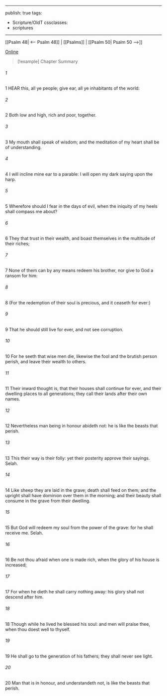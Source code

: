 

---
publish: true
tags:
  - Scripture/OldT
cssclasses:
  - scriptures
---
[[Psalm 48| <-- Psalm 48]] | [[Psalms]] | [[Psalm 50| Psalm 50 -->]]

[Online](https://churchofjesuschrist.org/study/scriptures/ot/ps/49?lang=eng)

>[!example] Chapter Summary
>
###### 1
1 HEAR this, all ye people; give ear, all ye inhabitants of the world:
###### 2
2 Both low and high, rich and poor, together.
###### 3
3 My mouth shall speak of wisdom; and the meditation of my heart shall be of understanding.
###### 4
4 I will incline mine ear to a parable: I will open my dark saying upon the harp.
###### 5
5 Wherefore should I fear in the days of evil, when the iniquity of my heels shall compass me about?
###### 6
6 They that trust in their wealth, and boast themselves in the multitude of their riches;
###### 7
7 None of them can by any means redeem his brother, nor give to God a ransom for him:
###### 8
8 (For the redemption of their soul is precious, and it ceaseth for ever:)
###### 9
9 That he should still live for ever, and not see corruption.
###### 10
10 For he seeth that wise men die, likewise the fool and the brutish person perish, and leave their wealth to others.
###### 11
11 Their inward thought is, that their houses shall continue for ever, and their dwelling places to all generations; they call their lands after their own names.
###### 12
12 Nevertheless man being in honour abideth not: he is like the beasts that perish.
###### 13
13 This their way is their folly: yet their posterity approve their sayings.  Selah.
###### 14
14 Like sheep they are laid in the grave; death shall feed on them; and the upright shall have dominion over them in the morning; and their beauty shall consume in the grave from their dwelling.
###### 15
15 But God will redeem my soul from the power of the grave: for he shall receive me.  Selah.
###### 16
16 Be not thou afraid when one is made rich, when the glory of his house is increased;
###### 17
17 For when he dieth he shall carry nothing away: his glory shall not descend after him.
###### 18
18 Though while he lived he blessed his soul: and men will praise thee, when thou doest well to thyself.
###### 19
19 He shall go to the generation of his fathers; they shall never see light.
###### 20
20 Man that is in honour, and understandeth not, is like the beasts that perish.



